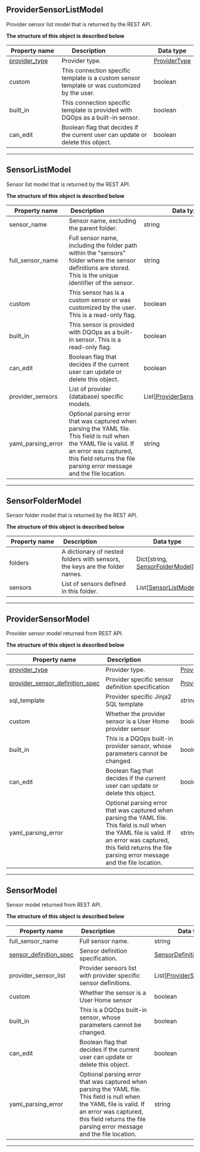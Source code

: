 
## ProviderSensorListModel  
Provider sensor list model that is returned by the REST API.  
  

**The structure of this object is described below**  
  

|&nbsp;Property&nbsp;name&nbsp;|&nbsp;Description&nbsp;&nbsp;&nbsp;&nbsp;&nbsp;&nbsp;&nbsp;&nbsp;&nbsp;&nbsp;&nbsp;&nbsp;&nbsp;&nbsp;&nbsp;&nbsp;&nbsp;&nbsp;&nbsp;&nbsp;&nbsp;|&nbsp;Data&nbsp;type&nbsp;|
|---------------|---------------------------------|-----------|
|[provider_type](../#ProviderType)|Provider type.|[ProviderType](../#ProviderType)|
|custom|This connection specific template is a custom sensor template or was customized by the user.|boolean|
|built_in|This connection specific template is provided with DQOps as a built-in sensor.|boolean|
|can_edit|Boolean flag that decides if the current user can update or delete this object.|boolean|


___  

## SensorListModel  
Sensor list model that is returned by the REST API.  
  

**The structure of this object is described below**  
  

|&nbsp;Property&nbsp;name&nbsp;|&nbsp;Description&nbsp;&nbsp;&nbsp;&nbsp;&nbsp;&nbsp;&nbsp;&nbsp;&nbsp;&nbsp;&nbsp;&nbsp;&nbsp;&nbsp;&nbsp;&nbsp;&nbsp;&nbsp;&nbsp;&nbsp;&nbsp;|&nbsp;Data&nbsp;type&nbsp;|
|---------------|---------------------------------|-----------|
|sensor_name|Sensor name, excluding the parent folder.|string|
|full_sensor_name|Full sensor name, including the folder path within the &quot;sensors&quot; folder where the sensor definitions are stored. This is the unique identifier of the sensor.|string|
|custom|This sensor has is a custom sensor or was customized by the user. This is a read-only flag.|boolean|
|built_in|This sensor is provided with DQOps as a built-in sensor. This is a read-only flag.|boolean|
|can_edit|Boolean flag that decides if the current user can update or delete this object.|boolean|
|provider_sensors|List of provider (database) specific models.|List[[ProviderSensorListModel](#ProviderSensorListModel)]|
|yaml_parsing_error|Optional parsing error that was captured when parsing the YAML file. This field is null when the YAML file is valid. If an error was captured, this field returns the file parsing error message and the file location.|string|


___  

## SensorFolderModel  
Sensor folder model that is returned by the REST API.  
  

**The structure of this object is described below**  
  

|&nbsp;Property&nbsp;name&nbsp;|&nbsp;Description&nbsp;&nbsp;&nbsp;&nbsp;&nbsp;&nbsp;&nbsp;&nbsp;&nbsp;&nbsp;&nbsp;&nbsp;&nbsp;&nbsp;&nbsp;&nbsp;&nbsp;&nbsp;&nbsp;&nbsp;&nbsp;|&nbsp;Data&nbsp;type&nbsp;|
|---------------|---------------------------------|-----------|
|folders|A dictionary of nested folders with sensors, the keys are the folder names.|Dict[string, [SensorFolderModel](../sensors/#SensorFolderModel)]|
|sensors|List of sensors defined in this folder.|List[[SensorListModel](../sensors/#SensorListModel)]|


___  

## ProviderSensorModel  
Provider sensor model returned from REST API.  
  

**The structure of this object is described below**  
  

|&nbsp;Property&nbsp;name&nbsp;|&nbsp;Description&nbsp;&nbsp;&nbsp;&nbsp;&nbsp;&nbsp;&nbsp;&nbsp;&nbsp;&nbsp;&nbsp;&nbsp;&nbsp;&nbsp;&nbsp;&nbsp;&nbsp;&nbsp;&nbsp;&nbsp;&nbsp;|&nbsp;Data&nbsp;type&nbsp;|
|---------------|---------------------------------|-----------|
|[provider_type](../#ProviderType)|Provider type.|[ProviderType](../#ProviderType)|
|[provider_sensor_definition_spec](../../../reference/yaml/ProviderSensorYaml/#providersensordefinitionspec)|Provider specific sensor definition specification|[ProviderSensorDefinitionSpec](../../../reference/yaml/ProviderSensorYaml/#providersensordefinitionspec)|
|sql_template|Provider specific Jinja2 SQL template|string|
|custom|Whether the provider sensor is a User Home provider sensor|boolean|
|built_in|This is a DQOps built-in provider sensor, whose parameters cannot be changed.|boolean|
|can_edit|Boolean flag that decides if the current user can update or delete this object.|boolean|
|yaml_parsing_error|Optional parsing error that was captured when parsing the YAML file. This field is null when the YAML file is valid. If an error was captured, this field returns the file parsing error message and the file location.|string|


___  

## SensorModel  
Sensor model returned from REST API.  
  

**The structure of this object is described below**  
  

|&nbsp;Property&nbsp;name&nbsp;|&nbsp;Description&nbsp;&nbsp;&nbsp;&nbsp;&nbsp;&nbsp;&nbsp;&nbsp;&nbsp;&nbsp;&nbsp;&nbsp;&nbsp;&nbsp;&nbsp;&nbsp;&nbsp;&nbsp;&nbsp;&nbsp;&nbsp;|&nbsp;Data&nbsp;type&nbsp;|
|---------------|---------------------------------|-----------|
|full_sensor_name|Full sensor name.|string|
|[sensor_definition_spec](../../../reference/yaml/SensorDefinitionYaml/#sensordefinitionspec)|Sensor definition specification.|[SensorDefinitionSpec](../../../reference/yaml/SensorDefinitionYaml/#sensordefinitionspec)|
|provider_sensor_list|Provider sensors list with provider specific sensor definitions.|List[[ProviderSensorModel](#ProviderSensorModel)]|
|custom|Whether the sensor is a User Home sensor|boolean|
|built_in|This is a DQOps built-in sensor, whose parameters cannot be changed.|boolean|
|can_edit|Boolean flag that decides if the current user can update or delete this object.|boolean|
|yaml_parsing_error|Optional parsing error that was captured when parsing the YAML file. This field is null when the YAML file is valid. If an error was captured, this field returns the file parsing error message and the file location.|string|


___  

